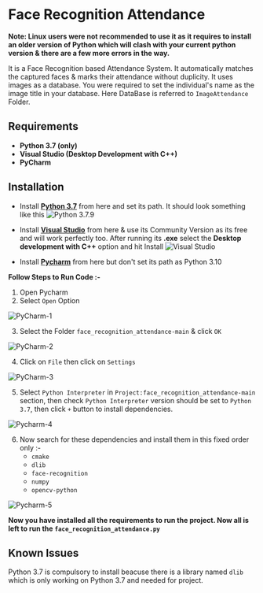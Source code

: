 # Face Recognition Attendance
**Note: Linux users were not recommended to use it as it requires to install an older version of Python which will clash with your current python version & there are a few more errors in the way.**

It is a Face Recognition based  Attendance System. It automatically matches the captured faces & marks their attendance without duplicity. It uses images as a database. You were required to set the individual's name as the image title in your database. Here DataBase is referred to `ImageAttendance` Folder.

## Requirements
- **Python 3.7 (only)**
- **Visual Studio (Desktop Development with C++)**
- **PyCharm**

## Installation
- Install [**Python 3.7**](https://www.python.org/downloads/release/python-379/) from here and set its path.
It should look something like this
![Python 3.7.9 ](https://github.com/KaroshiNara/face-recog-images/blob/main/Python-3.7.9.jpg)

- Install [**Visual Studio**](https://visualstudio.microsoft.com/downloads/) from here & use its Community Version as its free and will work perfectly too. After running its **.exe** select the **Desktop development with C++** option and hit Install
![Visual Studio](https://github.com/KaroshiNara/face-recog-images/blob/main/Visual%20Studio.png)

- Install [**Pycharm**](https://www.jetbrains.com/pycharm/) from here but don't set its path as Python 3.10

**Follow Steps to Run Code :-**

1. Open Pycharm
2. Select `Open` Option

![PyCharm-1](https://github.com/KaroshiNara/face-recog-images/blob/main/PyCharm-1.jpg)

3. Select the Folder `face_recognition_attendance-main` & click `OK`

![PyCharm-2](https://github.com/KaroshiNara/face-recog-images/blob/main/PyCharm-2.jpg)

4. Click on `File` then click on `Settings`

![PyCharm-3](https://github.com/KaroshiNara/face-recog-images/blob/main/PyCharm-3.jpg)

5. Select `Python Interpreter` in `Project:face_recognition_attendance-main` section, then check `Python Interpreter`  version should be set to `Python 3.7`, then click `+` button to install dependencies.

![Pycharm-4](https://github.com/KaroshiNara/face-recog-images/blob/main/PyCharm-4.jpg)

6. Now search for these dependencies and install them in this fixed order only :-
   - `cmake`
   - `dlib`
   - `face-recognition`
   - `numpy`
   - `opencv-python`
  
![Pycharm-5](https://github.com/KaroshiNara/face-recog-images/blob/main/PyCharm-5.jpg)


**Now you have installed all the requirements to run the project. Now all is left to run the `face_recognition_attendance.py`**

## Known Issues

Python 3.7 is compulsory to install beacuse there is a library  named `dlib` which is only working on Python 3.7 and needed for project.

